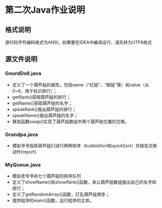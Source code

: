 # 第二次Java作业说明



## 格式说明

源代码字符编码格式为ANSI。如果要在IDEA中编译运行，请先转为UTF8格式



## 源文件说明

### GourdDoll.java

- 定义了一个葫芦娃的属性，包括name（“红娃”、“橙娃”等）和value（从0~6，用于标识排行）；
- getRank()获取葫芦娃的排行；
- getName()获取葫芦娃的名字；
- speakRank()报出葫芦娃的排行；
- speakName()报出葫芦娃的名字；
- 静态函数swap()实现了葫芦娃数组中两个葫芦娃位置的交换。





### Grandpa.java

- 模拟爷爷指挥葫芦娃们进行两种排序（bubbleSort和quickSort）并报告交换动作(report)





### MyQueue.java

- 模拟老爷爷和七个葫芦娃的排序队列
- 定义了showName()和showRank()函数，来让葫芦娃数组报出自己的名字和排行；
- 定义了getRandomArray()函数，打乱葫芦娃顺序；
- 提供程序的main()函数，运行程序的主体。